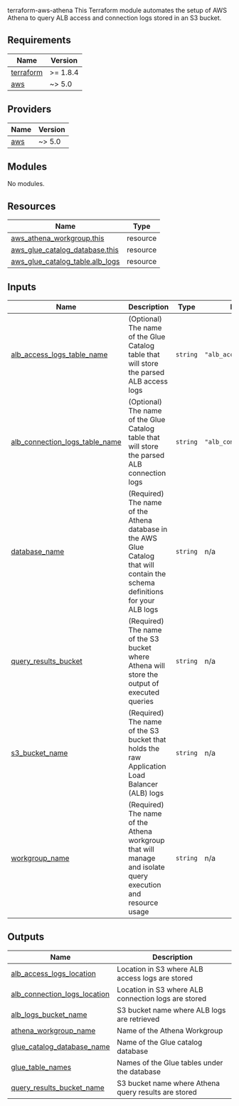 <!-- BEGIN_TF_DOCS -->
terraform-aws-athena
This Terraform module automates the setup of AWS Athena to query ALB access and connection logs stored in an S3 bucket.

## Requirements

| Name | Version |
|------|---------|
| <a name="requirement_terraform"></a> [terraform](#requirement\_terraform) | >= 1.8.4 |
| <a name="requirement_aws"></a> [aws](#requirement\_aws) | ~> 5.0 |

## Providers

| Name | Version |
|------|---------|
| <a name="provider_aws"></a> [aws](#provider\_aws) | ~> 5.0 |

## Modules

No modules.

## Resources

| Name | Type |
|------|------|
| [aws_athena_workgroup.this](https://registry.terraform.io/providers/hashicorp/aws/latest/docs/resources/athena_workgroup) | resource |
| [aws_glue_catalog_database.this](https://registry.terraform.io/providers/hashicorp/aws/latest/docs/resources/glue_catalog_database) | resource |
| [aws_glue_catalog_table.alb_logs](https://registry.terraform.io/providers/hashicorp/aws/latest/docs/resources/glue_catalog_table) | resource |

## Inputs

| Name | Description | Type | Default | Required |
|------|-------------|------|---------|:--------:|
| <a name="input_alb_access_logs_table_name"></a> [alb\_access\_logs\_table\_name](#input\_alb\_access\_logs\_table\_name) | (Optional) The name of the Glue Catalog table that will store the parsed ALB access logs | `string` | `"alb_access_logs"` | no |
| <a name="input_alb_connection_logs_table_name"></a> [alb\_connection\_logs\_table\_name](#input\_alb\_connection\_logs\_table\_name) | (Optional) The name of the Glue Catalog table that will store the parsed ALB connection logs | `string` | `"alb_connection_logs"` | no |
| <a name="input_database_name"></a> [database\_name](#input\_database\_name) | (Required) The name of the Athena database in the AWS Glue Catalog that will contain the schema definitions for your ALB logs | `string` | n/a | yes |
| <a name="input_query_results_bucket"></a> [query\_results\_bucket](#input\_query\_results\_bucket) | (Required) The name of the S3 bucket where Athena will store the output of executed queries | `string` | n/a | yes |
| <a name="input_s3_bucket_name"></a> [s3\_bucket\_name](#input\_s3\_bucket\_name) | (Required) The name of the S3 bucket that holds the raw Application Load Balancer (ALB) logs | `string` | n/a | yes |
| <a name="input_workgroup_name"></a> [workgroup\_name](#input\_workgroup\_name) | (Required) The name of the Athena workgroup that will manage and isolate query execution and resource usage | `string` | n/a | yes |

## Outputs

| Name | Description |
|------|-------------|
| <a name="output_alb_access_logs_location"></a> [alb\_access\_logs\_location](#output\_alb\_access\_logs\_location) | Location in S3 where ALB access logs are stored |
| <a name="output_alb_connection_logs_location"></a> [alb\_connection\_logs\_location](#output\_alb\_connection\_logs\_location) | Location in S3 where ALB connection logs are stored |
| <a name="output_alb_logs_bucket_name"></a> [alb\_logs\_bucket\_name](#output\_alb\_logs\_bucket\_name) | S3 bucket name where ALB logs are retrieved |
| <a name="output_athena_workgroup_name"></a> [athena\_workgroup\_name](#output\_athena\_workgroup\_name) | Name of the Athena Workgroup |
| <a name="output_glue_catalog_database_name"></a> [glue\_catalog\_database\_name](#output\_glue\_catalog\_database\_name) | Name of the Glue catalog database |
| <a name="output_glue_table_names"></a> [glue\_table\_names](#output\_glue\_table\_names) | Names of the Glue tables under the database |
| <a name="output_query_results_bucket_name"></a> [query\_results\_bucket\_name](#output\_query\_results\_bucket\_name) | S3 bucket name where Athena query results are stored |
<!-- END_TF_DOCS -->
